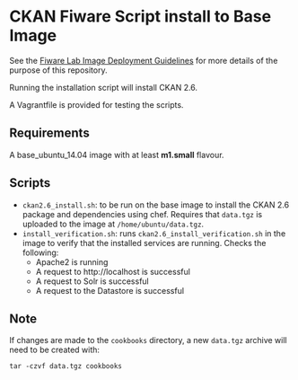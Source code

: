 # CKAN Fiware Script install to Base Image

See the [Fiware Lab Image Deployment Guidelines](http://forge.fiware.org/plugins/mediawiki/wiki/testbed/index.php/FIWARE_LAB_Image_Deployement_Guideline) for more details of the purpose of this repository.

Running the installation script will install CKAN 2.6.

A Vagrantfile is provided for testing the scripts.


## Requirements

A base_ubuntu_14.04 image with at least **m1.small** flavour.


## Scripts

- `ckan2.6_install.sh`: to be run on the base image to install the CKAN 2.6 package and dependencies using chef. Requires that `data.tgz` is uploaded to the image at `/home/ubuntu/data.tgz`.
- `install_verification.sh`: runs `ckan2.6_install_verification.sh` in the image to verify that the installed services are running. Checks the following:
    + Apache2 is running
    + A request to http://localhost is successful
    + A request to Solr is successful
    + A request to the Datastore is successful


## Note

If changes are made to the `cookbooks` directory, a new `data.tgz` archive will need to be created with:

`tar -czvf data.tgz cookbooks`
